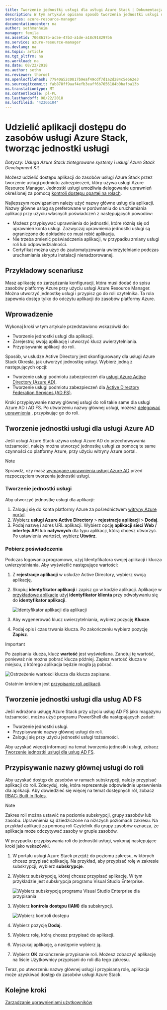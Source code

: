 ```yaml
---
title: Tworzenie jednostki usługi dla usługi Azure Stack | Dokumentacja firmy Microsoft
description: W tym artykule opisano sposób tworzenia jednostki usługi używanej przy użyciu kontroli dostępu opartej na rolach w usłudze Azure Resource Manager w celu zarządzania dostępem do zasobów.
services: azure-resource-manager
documentationcenter: na
author: sethmanheim
manager: femila
ms.assetid: 7068617b-ac5e-47b3-a1de-a18c918297b6
ms.service: azure-resource-manager
ms.devlang: na
ms.topic: article
ms.tgt_pltfrm: na
ms.workload: na
ms.date: 08/22/2018
ms.author: sethm
ms.reviewer: thoroet
ms.openlocfilehash: 77940a52c0817b9eaf49cdf7d1a2d284c5e662e3
ms.sourcegitcommit: fab878ff9aaf4efb3eaff6b7656184b0bafba13b
ms.translationtype: MT
ms.contentlocale: pl-PL
ms.lasthandoff: 08/22/2018
ms.locfileid: "42366104"
---
```

# <a name="give-applications-access-to-azure-stack-resources-by-creating-service-principals"></a>Udzielić aplikacji dostępu do zasobów usługi Azure Stack, tworząc jednostki usługi

*Dotyczy: Usługa Azure Stack zintegrowane systemy i usługi Azure Stack Development Kit*

Możesz udzielić dostępu aplikacji do zasobów usługi Azure Stack przez tworzenie usługi podmiotu zabezpieczeń, który używa usługi Azure Resource Manager. Jednostki usługi umożliwia delegowanie uprawnień określonej za pomocą [kontroli dostępu opartej na rolach](azure-stack-manage-permissions.md).

Najlepszym rozwiązaniem należy użyć nazwy główne usług dla aplikacji. Nazwy główne usług są preferowane w porównaniu do uruchamiania aplikacji przy użyciu własnych poświadczeń z następujących powodów:

* Możesz przypisywać uprawnienia do jednostki, które różnią się od uprawnień konta usługi. Zazwyczaj uprawnienia jednostki usługi są ograniczone do dokładnie co musi robić aplikacja.
* Nie trzeba zmienić poświadczenia aplikacji, w przypadku zmiany usługi roli lub odpowiedzialności.
* Certyfikat można użyć do zautomatyzowania uwierzytelnianie podczas uruchamiania skryptu instalacji nienadzorowanej.

## <a name="example-scenario"></a>Przykładowy scenariusz

Masz aplikację do zarządzania konfiguracji, która musi dodać do spisu zasobów platformy Azure przy użyciu usługi Azure Resource Manager. Można utworzyć jednostkę usługi i przypisz go do roli czytelnika. Ta rola zapewnia dostęp tylko do odczytu aplikacji do zasobów platformy Azure.

## <a name="getting-started"></a>Wprowadzenie

Wykonaj kroki w tym artykule przedstawiono wskazówki do:

* Tworzenie jednostki usługi dla aplikacji.
* Zarejestruj swoją aplikację i utworzyć klucz uwierzytelniania.
* Przypisywanie aplikacji do roli.

Sposób, w usłudze Active Directory jest skonfigurowany dla usługi Azure Stack Określa, jak utworzyć jednostkę usługi. Wybierz jedną z następujących opcji:

* Tworzenie usługi podmiotu zabezpieczeń dla [usługi Azure Active Directory (Azure AD)](azure-stack-create-service-principals.md#create-service-principal-for-azure-ad).
* Tworzenie usługi podmiotu zabezpieczeń dla [Active Directory Federation Services (AD FS)](azure-stack-create-service-principals.md#create-service-principal-for-ad-fs).

Kroki przypisywanie nazwy głównej usługi do roli takie same dla usługi Azure AD i AD FS. Po utworzeniu nazwy głównej usługi, możesz [delegować uprawnienia](azure-stack-create-service-principals.md#assign-role-to-service-principal) , przypisując go do roli.

## <a name="create-a-service-principal-for-azure-ad"></a>Tworzenie jednostki usługi dla usługi Azure AD

Jeśli usługi Azure Stack używa usługi Azure AD do przechowywania tożsamości, należy można utworzyć jednostkę usługi za pomocą te same czynności co platformy Azure, przy użyciu witryny Azure portal.

>[!NOTE]
Sprawdź, czy masz [wymagane uprawnienia usługi Azure AD](../../azure-resource-manager/resource-group-create-service-principal-portal.md#required-permissions) przed rozpoczęciem tworzenia jednostki usługi.

### <a name="create-service-principal"></a>Tworzenie jednostki usługi

Aby utworzyć jednostkę usługi dla aplikacji:

1. Zaloguj się do konta platformy Azure za pośrednictwem [witryny Azure portal](https://portal.azure.com).
2. Wybierz **usługi Azure Active Directory** > **rejestracje aplikacji** > **Dodaj**.
3. Podaj nazwę i adres URL aplikacji. Wybierz opcję **aplikacji sieci Web / interfejs API** lub **natywnych** dla typu aplikacji, którą chcesz utworzyć. Po ustawieniu wartości, wybierz **Utwórz**.

### <a name="get-credentials"></a>Pobierz poświadczenia

Podczas logowania programowo, użyj Identyfikatora swojej aplikacji i klucza uwierzytelniania. Aby wyświetlić następujące wartości:

1. Z **rejestracje aplikacji** w usłudze Active Directory, wybierz swoją aplikację.

2. Skopiuj **identyfikator aplikacji** i zapisz go w kodzie aplikacji. Aplikacje w [przykładowe aplikacje](#sample-applications) użyj **identyfikator klienta** przy odwoływaniu się do **identyfikator aplikacji**.

     ![Identyfikator aplikacji dla aplikacji](./media/azure-stack-create-service-principal/image12.png)
3. Aby wygenerować klucz uwierzytelniania, wybierz pozycję **Klucze**.

4. Podaj opis i czas trwania klucza. Po zakończeniu wybierz pozycję **Zapisz**.

>[!IMPORTANT]
Po zapisaniu klucza, klucz **wartość** jest wyświetlana. Zanotuj tę wartość, ponieważ nie można pobrać klucza później. Zapisz wartość klucza w miejscu, z którego aplikacja będzie mogła ją pobrać.

![Ostrzeżenie wartości klucza dla klucza zapisane.](./media/azure-stack-create-service-principal/image15.png)

Ostatnim krokiem jest [przypisanie roli aplikacji](azure-stack-create-service-principals.md#assign-role-to-service-principal).

## <a name="create-service-principal-for-ad-fs"></a>Tworzenie jednostki usługi dla usług AD FS

Jeśli wdrożono usługę Azure Stack przy użyciu usług AD FS jako magazynu tożsamości, można użyć programu PowerShell dla następujących zadań:

* Tworzenie jednostki usługi.
* Przypisywanie nazwy głównej usługi do roli.
* Zaloguj się przy użyciu jednostki usługi tożsamości.

Aby uzyskać więcej informacji na temat tworzenia jednostki usługi, zobacz [Tworzenie jednostki usługi dla usług AD FS](../azure-stack-create-service-principals.md#create-service-principal-for-ad-fs).

## <a name="assign-the-service-principal-to-a-role"></a>Przypisywanie nazwy głównej usługi do roli

Aby uzyskać dostęp do zasobów w ramach subskrypcji, należy przypisać aplikacji do roli. Zdecyduj, rolę, która reprezentuje odpowiednie uprawnienia dla aplikacji. Aby dowiedzieć się więcej na temat dostępnych ról, zobacz [RBAC: Built in Roles](../../role-based-access-control/built-in-roles.md).

>[!NOTE]
Zakres roli można ustawić na poziomie subskrypcji, grupy zasobów lub zasobu. Uprawnienia są dziedziczone na niższych poziomach zakresu. Na przykład aplikacji za pomocą roli Czytelnik dla grupy zasobów oznacza, że aplikacja może odczytywać zasoby w grupie zasobów.

W przypadku przypisywania roli do jednostki usługi, wykonaj następujące kroki jako wskazówki.

1. W portalu usługi Azure Stack przejdź do poziomu zakresu, w których chcesz przypisać aplikację. Na przykład, aby przypisać rolę w zakresie subskrypcji, wybierz **subskrypcje**.

2. Wybierz subskrypcję, której chcesz przypisać aplikację. W tym przykładzie jest subskrypcja programu Visual Studio Enterprise.

     ![Wybierz subskrypcję programu Visual Studio Enterprise dla przypisania](./media/azure-stack-create-service-principal/image16.png)

3. Wybierz **kontrola dostępu (IAM)** dla subskrypcji.

     ![Wybierz kontroli dostępu](./media/azure-stack-create-service-principal/image17.png)

4. Wybierz pozycję **Dodaj**.

5. Wybierz rolę, którą chcesz przypisać do aplikacji.

6. Wyszukaj aplikację, a następnie wybierz ją.

7. Wybierz **OK** zakończenie przypisanie roli. Możesz zobaczyć aplikację na liście Użytkownicy przypisani do roli dla tego zakresu.

Teraz, po utworzeniu nazwy głównej usługi i przypisaną rolę, aplikacja może uzyskiwać dostęp do zasobów usługi Azure Stack.

## <a name="next-steps"></a>Kolejne kroki

[Zarządzanie uprawnieniami użytkowników](azure-stack-manage-permissions.md)

